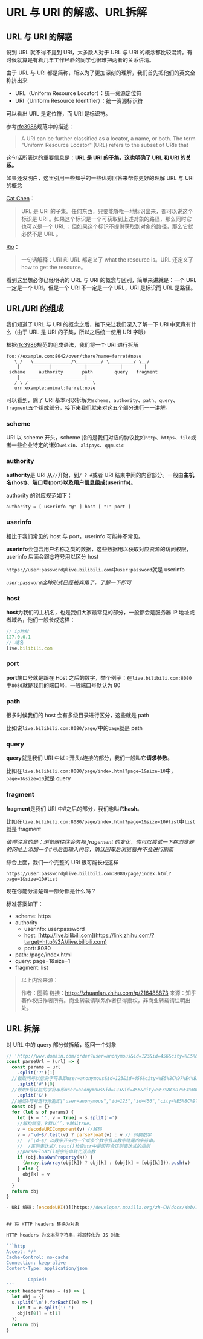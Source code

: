 # URL 与 URI 的解惑、URL拆解

## URL 与 URI 的解惑

说到 URL 就不得不提到 URI，大多数人对于 URL 与 URI 的概念都比较混淆。有时候就算是有着几年工作经验的同学也很难把两者的关系讲清。

由于 URL 与 URI 都是简称，所以为了更加深刻的理解，我们首先把他们的英文全称拼出来

- URL（Uniform Resource Locator）：统一资源定位符
- URI（Uniform Resource Identifier）：统一资源标识符

可以看出 URL 是定位符，而 URI 是标识符。

参考[rfc3986](https://link.zhihu.com/?target=https%3A//tools.ietf.org/html/rfc3986)规范中的描述：

>  A URI can be further classified as a locator, a name, or both. The term "Uniform Resource Locator" (URL) refers to the subset of URIs that
>  

这句话所表达的重要信息是：**URL 是 URI 的子集，这也明确了 URL 和 URI 的关系。**

如果还没明白，这里引用一些知乎的一些优秀回答来帮你更好的理解 URL 与 URI 的概念

[Cat Chen](https://www.zhihu.com/people/catchen)：

>  URL 是 URI 的子集。任何东西，只要能够唯一地标识出来，都可以说这个标识是 URI 。如果这个标识是一个可获取到上述对象的路径，那么同时它也可以是一个 URL ；但如果这个标识不提供获取到对象的路径，那么它就必然不是 URL 。
>  

[Rio](https://www.zhihu.com/people/rio)：

>  一句话解释：URI 和 URL 都定义了 what the resource is。URL 还定义了 how to get the resource。
>  

看到这里想必你已经明确的 URL 与 URI 的概念与区别，简单来讲就是：一个 URL 一定是一个 URI，但是一个 URI 不一定是一个 URL，URI 是标识而 URL 是路径。

## URL/URI 的组成

我们知道了 URL 与 URI 的概念之后，接下来让我们深入了解一下 URI 中究竟有什么（由于 URL 是 URI 的子集，所以之后统一使用 URI 字眼）

根据[rfc3986](https://link.zhihu.com/?target=https%3A//tools.ietf.org/html/rfc3986%23section-3.1)规范的组成语法，我们将一个 URI 进行拆解

```text
foo://example.com:8042/over/there?name=ferret#nose
   \_/   \______________/\_________/ \_________/ \__/
    |           |            |            |        |
 scheme     authority       path        query   fragment
    |   _____________________|__
   / \ /                        \
   urn:example:animal:ferret:nose
```

可以看到，除了 URI 基本可以拆解为`scheme`、`authority`、`path`、`query`、`fragment`五个组成部分，接下来我们就来对这五个部分进行一一讲解。

### scheme

URI 以 scheme 开头，scheme 指的是我们对应的协议比如`http`、`https`、`file`或者一些企业特定的诸如`weixin`、`alipays`、`qqmusic`

### authority

**authority**是 URI 从`//`开始，到`/ ? #`或者 URI 结束中间的内容部分。一般由**主机名(host)**、**端口号(port)**以及**用户信息组成(userinfo)**。

authority 的对应规范如下：

```text
authority = [ userinfo "@" ] host [ ":" port ]
```

### userinfo

相比于我们常见的 host 与 port，userinfo 可能并不常见。

**userinfo**会包含用户名称之类的数据，这些数据用以获取对应资源的访问权限，userinfo 后面会跟@符号用以区分 host

`https://user:password@live.bilibili.com`中`user:password`就是 userinfo

*`user:password`这种形式已经被弃用了，了解一下即可*

### host

**host**为我们的主机名，也是我们大家最常见的部分，一般都会是服务器 IP 地址或者域名，他们一般长成这样：

```js
// ip地址
127.0.0.1
// 域名
live.bilibili.com
```

### port

**port**端口号就是跟在 Host 之后的数字，举个例子：在`live.bilibili.com:8080`中`8080`就是我们的端口号，一般端口号默认为 80

### path

很多时候我们的 host 会有多级目录进行区分，这些就是 path

比如说`live.bilibili.com:8080/page/`中的`page`就是 path

### query

**query**就是我们 URI 中以`？`开头`&`连接的部分，我们一般叫它**请求参数**。

比如在`live.bilibili.com:8080/page/index.html?page=1&size=10`中，`page=1&size=10`就是 query

### fragment

**fragment**是我们 URI 中#之后的部分，我们也叫它**hash**。

比如在`live.bilibili.com:8080/page/index.html?page=1&size=10#list`中`list`就是 fragment

*值得注意的是：浏览器往往会忽视 fragement 的变化，你可以尝试一下在浏览器的网址上添加一个#号后面输入内容，确认回车后浏览器并不会进行刷新*

综合上面，我们一个完整的 URI 很可能长成这样

```
https://user:password@live.bilibili.com:8080/page/index.html?page=1&size=10#list
```

现在你能分清楚每一部分都是什么吗？

标准答案如下：

- scheme: https
- authority
  - userinfo: user:password
  - host: [http://live.bilibili.com](https://link.zhihu.com/?target=http%3A//live.bilibili.com)
  - port: 8080
- path: /page/index.html
- query: page=1&size=1
- fragment: list



> 以上内容来源：
>
> 作者：圈鹅
> 链接：https://zhuanlan.zhihu.com/p/216488873
> 来源：知乎
> 著作权归作者所有。商业转载请联系作者获得授权，非商业转载请注明出处。



## URL 拆解

对 URL 中的 query 部分做拆解，返回一个对象

```js
// 'http://www.domain.com/order?user=anonymous&id=123&id=456&city=%E5%8C%97%E4%BA%AC&enabled#hash'
const parseUrl = (url) => {
  const params = url
    .split('?')[1]
  //截取问号以后的字符串即user=anonymous&id=123&id=456&city=%E5%8C%97%E4%BA%AC&enabled#hash
    .split('#')[0]
  //截取#号以前的字符串即user=anonymous&id=123&id=456&city=%E5%8C%97%E4%BA%AC&enabled
    .split('&')
  //通过&符号进行分割即["user=anonymous","id=123","id=456","city=%E5%8C%97%E4%BA%AC","enabled"]
  const obj = {}
  for (let s of params) {
    let [k = '', v = true] = s.split('=')
    //解构赋值，k默认‘’，v默认true。
    v = decodeURIComponent(v) //解码
    v = /^\d+$/.test(v) ? parseFloat(v) : v // 转换数字
    //  /^\d+$/ 以数字开头的一个或多个数字且以数字结尾的字符串。
    //  /正则表达式/.test()检查str中是否符合正则表达式的规则
    //parseFloat()将字符串转化浮点数
    if (obj.hasOwnProperty(k)) {
      (Array.isArray(obj[k]) ? obj[k] : (obj[k] = [obj[k]])).push(v)
    } else {
      obj[k] = v
    }
  }
  return obj
}

- URI 编码：[encodeURI()](https://developer.mozilla.org/zh-CN/docs/Web/JavaScript/Reference/Global_Objects/encodeURI)、[encodeURIComponent()](https://developer.mozilla.org/zh-CN/docs/Web/JavaScript/Reference/Global_Objects/encodeURIComponent)
    
```



~~~js
## 将 HTTP headers 转换为对象

HTTP headers 为文本型字符串，将其转化为 JS 对象

```http
Accept: */*
Cache-Control: no-cache
Connection: keep-alive
Content-Type: application/json
 
        Copied!
```
const headersTrans = (s) => {
  let obj = {}
  s.split('\n').forEach((e) => {
    let t = e.split(': ')
    obj[t[0]] = t[1]
  })
  return obj
}
 
~~~